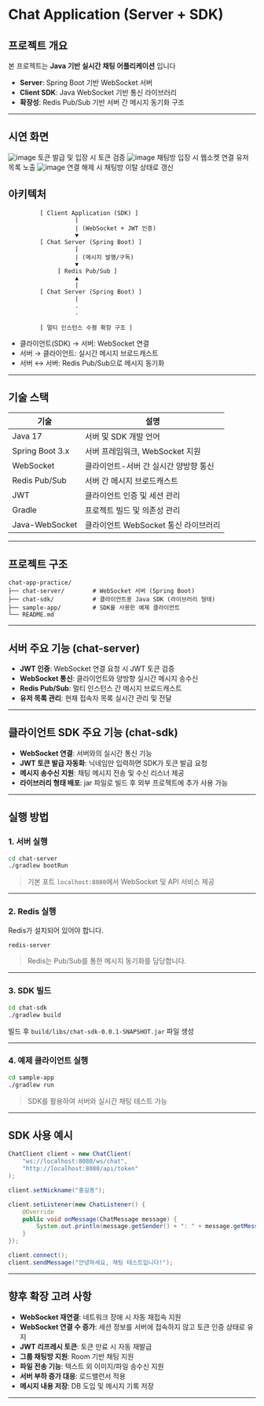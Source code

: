 # Chat Application (Server + SDK)

## 프로젝트 개요

본 프로젝트는 **Java 기반 실시간 채팅 어플리케이션** 입니다

- **Server**: Spring Boot 기반 WebSocket 서버
- **Client SDK**: Java WebSocket 기반 통신 라이브러리
- **확장성**: Redis Pub/Sub 기반 서버 간 메시지 동기화 구조

---

## 시연 화면
![image](https://github.com/user-attachments/assets/0dcd4abc-8903-4927-a009-ad0dedfbceed)
토큰 발급 및 입장 시 토큰 검증
![image](https://github.com/user-attachments/assets/aabce595-9c81-4dd5-97b0-0771db0ba2d2)
채팅방 입장 시 웹소켓 연결 유저 목록 노출
![image](https://github.com/user-attachments/assets/28b59416-8c54-4b5e-9e4c-9b32c9c03353)
연결 해제 시 채팅방 이탈 상태로 갱신


## 아키텍처

```
         [ Client Application (SDK) ]
                   |
                   | (WebSocket + JWT 인증)
                   ▼
         [ Chat Server (Spring Boot) ]
                   |
                   | (메시지 발행/구독)
                   ▼
              [ Redis Pub/Sub ]
                   ▲
                   |
         [ Chat Server (Spring Boot) ]
                   |
                   .
                   .

         [ 멀티 인스턴스 수평 확장 구조 ]
```

- 클라이언트(SDK) → 서버: WebSocket 연결
- 서버 → 클라이언트: 실시간 메시지 브로드캐스트
- 서버 ↔ 서버: Redis Pub/Sub으로 메시지 동기화

---

## 기술 스택

| 기술              | 설명                                       |
|------------------|------------------------------------------|
| Java 17          | 서버 및 SDK 개발 언어                            |
| Spring Boot 3.x  | 서버 프레임워크, WebSocket 지원                  |
| WebSocket        | 클라이언트-서버 간 실시간 양방향 통신               |
| Redis Pub/Sub    | 서버 간 메시지 브로드캐스트                           |
| JWT              | 클라이언트 인증 및 세션 관리                         |
| Gradle           | 프로젝트 빌드 및 의존성 관리                         |
| Java-WebSocket   | 클라이언트 WebSocket 통신 라이브러리                 |

---

## 프로젝트 구조

```plaintext
chat-app-practice/
├── chat-server/        # WebSocket 서버 (Spring Boot)
├── chat-sdk/           # 클라이언트용 Java SDK (라이브러리 형태)
├── sample-app/         # SDK를 사용한 예제 클라이언트
└── README.md
```

---

## 서버 주요 기능 (chat-server)

- **JWT 인증**: WebSocket 연결 요청 시 JWT 토큰 검증
- **WebSocket 통신**: 클라이언트와 양방향 실시간 메시지 송수신
- **Redis Pub/Sub**: 멀티 인스턴스 간 메시지 브로드캐스트
- **유저 목록 관리**: 현재 접속자 목록 실시간 관리 및 전달

---

## 클라이언트 SDK 주요 기능 (chat-sdk)

- **WebSocket 연결**: 서버와의 실시간 통신 기능
- **JWT 토큰 발급 자동화**: 닉네임만 입력하면 SDK가 토큰 발급 요청
- **메시지 송수신 지원**: 채팅 메시지 전송 및 수신 리스너 제공
- **라이브러리 형태 배포**: jar 파일로 빌드 후 외부 프로젝트에 추가 사용 가능

---

## 실행 방법

### 1. 서버 실행

```bash
cd chat-server
./gradlew bootRun
```

> 기본 포트 `localhost:8080`에서 WebSocket 및 API 서비스 제공

---

### 2. Redis 실행

Redis가 설치되어 있어야 합니다.

```bash
redis-server
```

> Redis는 Pub/Sub를 통한 메시지 동기화를 담당합니다.

---

### 3. SDK 빌드

```bash
cd chat-sdk
./gradlew build
```

빌드 후 `build/libs/chat-sdk-0.0.1-SNAPSHOT.jar` 파일 생성

---

### 4. 예제 클라이언트 실행

```bash
cd sample-app
./gradlew run
```

> SDK를 활용하여 서버와 실시간 채팅 테스트 가능

---

## SDK 사용 예시

```java
ChatClient client = new ChatClient(
    "ws://localhost:8080/ws/chat",
    "http://localhost:8080/api/token"
);

client.setNickname("홍길동");

client.setListener(new ChatListener() {
    @Override
    public void onMessage(ChatMessage message) {
        System.out.println(message.getSender() + ": " + message.getMessage());
    }
});

client.connect();
client.sendMessage("안녕하세요, 채팅 테스트입니다!");
```

---

## 향후 확장 고려 사항

- **WebSocket 재연결**: 네트워크 장애 시 자동 재접속 지원
- **WebSocket 연결 수 증가**: 세션 정보를 서버에 접속하지 않고 토큰 인증 상태로 유지
- **JWT 리프레시 토큰**: 토큰 만료 시 자동 재발급
- **그룹 채팅방 지원**: Room 기반 채팅 지원
- **파일 전송 기능**: 텍스트 외 이미지/파일 송수신 지원
- **서버 부하 증가 대응**: 로드밸런서 적용
- **메시지 내용 저장**: DB 도입 및 메시지 기록 저장
---
